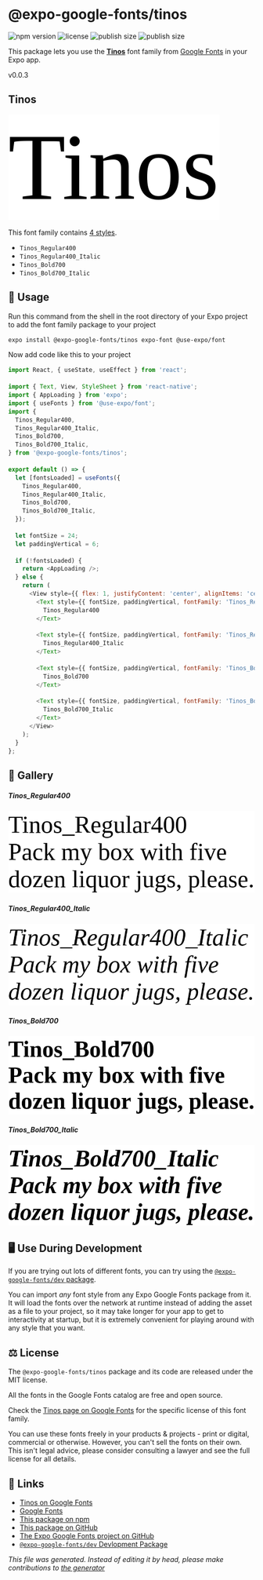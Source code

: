 # @expo-google-fonts/tinos

![npm version](https://flat.badgen.net/npm/v/@expo-google-fonts/tinos)
![license](https://flat.badgen.net/github/license/expo/google-fonts)
![publish size](https://flat.badgen.net/packagephobia/install/@expo-google-fonts/tinos)
![publish size](https://flat.badgen.net/packagephobia/publish/@expo-google-fonts/tinos)

This package lets you use the [**Tinos**](https://fonts.google.com/specimen/Tinos) font family from [Google Fonts](https://fonts.google.com/) in your Expo app.

v0.0.3

## Tinos

![Tinos](./font-family.png)

This font family contains [4 styles](#gallery).

- `Tinos_Regular400`
- `Tinos_Regular400_Italic`
- `Tinos_Bold700`
- `Tinos_Bold700_Italic`

## 🔡 Usage

Run this command from the shell in the root directory of your Expo project to add the font family package to your project
```sh
expo install @expo-google-fonts/tinos expo-font @use-expo/font
```

Now add code like this to your project
```js
import React, { useState, useEffect } from 'react';

import { Text, View, StyleSheet } from 'react-native';
import { AppLoading } from 'expo';
import { useFonts } from '@use-expo/font';
import {
  Tinos_Regular400,
  Tinos_Regular400_Italic,
  Tinos_Bold700,
  Tinos_Bold700_Italic,
} from '@expo-google-fonts/tinos';

export default () => {
  let [fontsLoaded] = useFonts({
    Tinos_Regular400,
    Tinos_Regular400_Italic,
    Tinos_Bold700,
    Tinos_Bold700_Italic,
  });

  let fontSize = 24;
  let paddingVertical = 6;

  if (!fontsLoaded) {
    return <AppLoading />;
  } else {
    return (
      <View style={{ flex: 1, justifyContent: 'center', alignItems: 'center' }}>
        <Text style={{ fontSize, paddingVertical, fontFamily: 'Tinos_Regular400' }}>
          Tinos_Regular400
        </Text>

        <Text style={{ fontSize, paddingVertical, fontFamily: 'Tinos_Regular400_Italic' }}>
          Tinos_Regular400_Italic
        </Text>

        <Text style={{ fontSize, paddingVertical, fontFamily: 'Tinos_Bold700' }}>
          Tinos_Bold700
        </Text>

        <Text style={{ fontSize, paddingVertical, fontFamily: 'Tinos_Bold700_Italic' }}>
          Tinos_Bold700_Italic
        </Text>
      </View>
    );
  }
};

```

## 📖 Gallery

##### Tinos_Regular400
![Tinos_Regular400](./e3fb073d6d034814d7825107e1eae4eee8c1f169d87607f2df536bb4e4093ddf.ttf.png)

##### Tinos_Regular400_Italic
![Tinos_Regular400_Italic](./27dde2d7c4a3b5edc81ddca48874ffcb63a893df81e508e07a3565f70323fdaf.ttf.png)

##### Tinos_Bold700
![Tinos_Bold700](./dc658c10271c22ff1ad12fc220c05dadf678b1fa42443b874fd100f68afa117c.ttf.png)

##### Tinos_Bold700_Italic
![Tinos_Bold700_Italic](./839f50ca06adbf9bc25feef137791fcd9983139a76881789a290e71d685feab5.ttf.png)


## 🖥️ Use During Development

If you are trying out lots of different fonts, you can try using the [`@expo-google-fonts/dev` package](https://github.com/expo/google-fonts/tree/master/font-packages/dev#readme).

You can import *any* font style from any Expo Google Fonts package from it. It will load the fonts
over the network at runtime instead of adding the asset as a file to your project, so it may take longer
for your app to get to interactivity at startup, but it is extremely convenient
for playing around with any style that you want.

## ⚖️ License

The `@expo-google-fonts/tinos` package and its code are released under the MIT license.

All the fonts in the Google Fonts catalog are free and open source.

Check the [Tinos page on Google Fonts](https://fonts.google.com/specimen/Tinos) for the specific license of this font family.

You can use these fonts freely in your products & projects - print or digital, commercial or otherwise. However, you can't sell the fonts on their own. This isn't legal advice, please consider consulting a lawyer and see the full license for all details.

## 🔗 Links

- [Tinos on Google Fonts](https://fonts.google.com/specimen/Tinos)
- [Google Fonts](https://fonts.google.com/)
- [This package on npm](https://www.npmjs.com/package/@expo-google-fonts/tinos)
- [This package on GitHub](https://github.com/expo/google-fonts/tree/master/font-packages/tinos)
- [The Expo Google Fonts project on GitHub](https://github.com/expo/google-fonts)
- [`@expo-google-fonts/dev` Devlopment Package](https://github.com/expo/google-fonts/tree/master/font-packages/dev)


*This file was generated. Instead of editing it by head, please make contributions to [the generator](https://github.com/expo/google-fonts/tree/master/packages/generator)*
